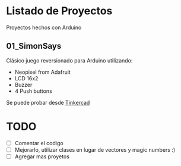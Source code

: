 # Listado de Proyectos
Proyectos hechos con Arduino

## 01_SimonSays
Clásico juego reversionado para Arduino utilizando:
- Neopixel from Adafruit
- LCD 16x2
- Buzzer
- 4 Push buttons

Se puede probar desde [Tinkercad](https://www.tinkercad.com/things/bNZBa46lN6r)

# TODO
- [ ] Comentar el codigo
- [ ] Mejorarlo, utilizar clases en lugar de vectores y magic numbers :)
- [ ] Agregar mas proyetos
